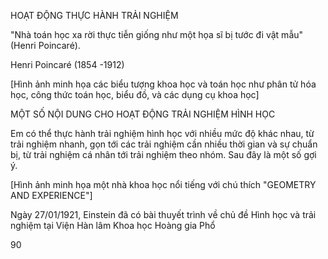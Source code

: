 HOẠT ĐỘNG THỰC HÀNH TRẢI NGHIỆM

"Nhà toán học xa rời thực tiễn giống như một họa sĩ bị tước đi vật mẫu" (Henri Poincaré).

Henri Poincaré (1854 -1912)

[Hình ảnh minh họa các biểu tượng khoa học và toán học như phân tử hóa học, công thức toán học, biểu đồ, và các dụng cụ khoa học]

MỘT SỐ NỘI DUNG CHO HOẠT ĐỘNG TRẢI NGHIỆM HÌNH HỌC

Em có thể thực hành trải nghiệm hình học với nhiều mức độ khác nhau, từ trải nghiệm nhanh, gọn tới các trải nghiệm cần nhiều thời gian và sự chuẩn bị, từ trải nghiệm cá nhân tới trải nghiệm theo nhóm. Sau đây là một số gợi ý.

[Hình ảnh minh họa một nhà khoa học nổi tiếng với chú thích "GEOMETRY AND EXPERIENCE"]

Ngày 27/01/1921, Einstein đã có bài thuyết trình về chủ đề Hình học và trải nghiệm tại Viện Hàn lâm Khoa học Hoàng gia Phổ

90
